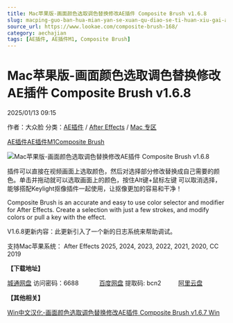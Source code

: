 ```yaml
---
title: Mac苹果版-画面颜色选取调色替换修改AE插件 Composite Brush v1.6.8
slug: macping-guo-ban-hua-mian-yan-se-xuan-qu-diao-se-ti-huan-xiu-gai-aecha-jian-composite-brush-v1-6-8
source_url: https://www.lookae.com/composite-brush-168/
category: aechajian
tags: [AE插件, AE插件M1, Composite Brush]
---
```

# Mac苹果版-画面颜色选取调色替换修改AE插件 Composite Brush v1.6.8

2025/01/13 09:15

作者：大众脸
分类：[AE插件](https://www.lookae.com/after-effects/aechajian/) / [After Effects](https://www.lookae.com/after-effects/) / [Mac 专区](https://www.lookae.com/mac-osx/)

[AE插件](https://www.lookae.com/tag/ae%e6%8f%92%e4%bb%b6/)[AE插件M1](https://www.lookae.com/tag/aem1/)[Composite Brush](https://www.lookae.com/tag/composite-brush/)

![Mac苹果版-画面颜色选取调色替换修改AE插件 Composite Brush v1.6.8](https://www.lookae.com/wp-content/uploads/2018/11/Composite-Brush-.jpg "Mac苹果版-画面颜色选取调色替换修改AE插件 Composite Brush v1.6.8-LookAE.com")

插件可以直接在视频画面上选取颜色，然后对选择部分修改替换成自己需要的颜色。单击并拖动就可以选取画面上的颜色，按住Alt键+鼠标左键 可以取消选择，能够搭配Keylight抠像插件一起使用，让抠像更加的容易和干净！

Composite Brush is an accurate and easy to use color selector and modifier for After Effects. Create a selection with just a few strokes, and modify colors or pull a key with the effect.

V1.6.8更新内容：此更新引入了一个新的日志系统来帮助调试。

支持Mac苹果系统： After Effects 2025, 2024, 2023, 2022, 2021, 2020, CC 2019

**【下载地址】**

[城通网盘](https://url70.ctfile.com/f/2827370-1446466916-094ef1?p=4431) 访问密码：6688            [百度网盘](https://pan.baidu.com/s/1gG99xMpRqBTptE6Ldn4Z5Q?pwd=bcn2) 提取码: bcn2          [阿里云盘](https://www.alipan.com/s/rkCWPcbXDdZ)

**【其他相关】**

[Win中文汉化-画面颜色选取调色替换修改AE插件 Composite Brush v1.6.7 Win](https://www.lookae.com/composite-brush-167/)
